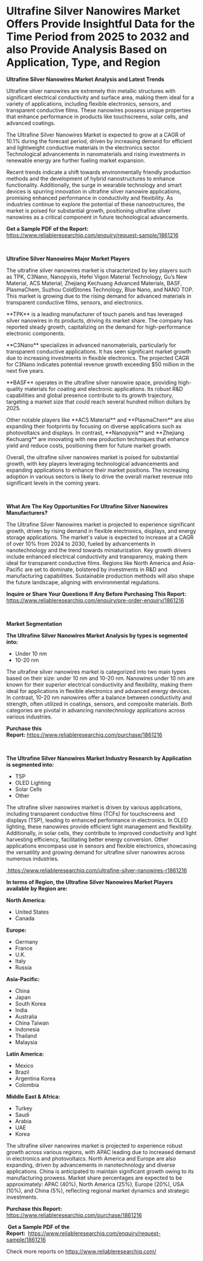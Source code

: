 <p><h1>Ultrafine Silver Nanowires Market Offers Provide Insightful Data for the Time Period from 2025 to 2032 and also Provide Analysis Based on Application, Type, and Region</h1></p><p><strong>Ultrafine Silver Nanowires Market Analysis and Latest Trends</strong></p>
<p><p>Ultrafine silver nanowires are extremely thin metallic structures with significant electrical conductivity and surface area, making them ideal for a variety of applications, including flexible electronics, sensors, and transparent conductive films. These nanowires possess unique properties that enhance performance in products like touchscreens, solar cells, and advanced coatings.</p><p>The Ultrafine Silver Nanowires Market is expected to grow at a CAGR of 10.1% during the forecast period, driven by increasing demand for efficient and lightweight conductive materials in the electronics sector. Technological advancements in nanomaterials and rising investments in renewable energy are further fueling market expansion. </p><p>Recent trends indicate a shift towards environmentally friendly production methods and the development of hybrid nanostructures to enhance functionality. Additionally, the surge in wearable technology and smart devices is spurring innovation in ultrafine silver nanowire applications, promising enhanced performance in conductivity and flexibility. As industries continue to explore the potential of these nanostructures, the market is poised for substantial growth, positioning ultrafine silver nanowires as a critical component in future technological advancements.</p></p>
<p><strong>Get a Sample PDF of the Report:&nbsp;</strong> <a href="https://www.reliableresearchiq.com/enquiry/request-sample/1861216?utm_campaign=2843&utm_medium=2&utm_source=Github&utm_content=ia&utm_term=03042025&utm_id=ultrafine-silver-nanowires">https://www.reliableresearchiq.com/enquiry/request-sample/1861216</a></p>
<p>&nbsp;</p>
<p><strong>Ultrafine Silver Nanowires Major Market Players</strong></p>
<p><p>The ultrafine silver nanowires market is characterized by key players such as TPK, C3Nano, Nanopyxis, Hefei Vigon Material Technology, Gu’s New Material, ACS Material, Zhejiang Kechuang Advanced Materials, BASF, PlasmaChem, Suzhou ColdStones Technology, Blue Nano, and NANO TOP. This market is growing due to the rising demand for advanced materials in transparent conductive films, sensors, and electronics.</p><p>**TPK** is a leading manufacturer of touch panels and has leveraged silver nanowires in its products, driving its market share. The company has reported steady growth, capitalizing on the demand for high-performance electronic components.</p><p>**C3Nano** specializes in advanced nanomaterials, particularly for transparent conductive applications. It has seen significant market growth due to increasing investments in flexible electronics. The projected CAGR for C3Nano indicates potential revenue growth exceeding $50 million in the next five years.</p><p>**BASF** operates in the ultrafine silver nanowire space, providing high-quality materials for coating and electronic applications. Its robust R&D capabilities and global presence contribute to its growth trajectory, targeting a market size that could reach several hundred million dollars by 2025.</p><p>Other notable players like **ACS Material** and **PlasmaChem** are also expanding their footprints by focusing on diverse applications such as photovoltaics and displays. In contrast, **Nanopyxis** and **Zhejiang Kechuang** are innovating with new production techniques that enhance yield and reduce costs, positioning them for future market growth.</p><p>Overall, the ultrafine silver nanowires market is poised for substantial growth, with key players leveraging technological advancements and expanding applications to enhance their market positions. The increasing adoption in various sectors is likely to drive the overall market revenue into significant levels in the coming years.</p></p>
<p>&nbsp;</p>
<p><strong>What Are The Key Opportunities For Ultrafine Silver Nanowires Manufacturers?</strong></p>
<p><p>The Ultrafine Silver Nanowires market is projected to experience significant growth, driven by rising demand in flexible electronics, displays, and energy storage applications. The market's value is expected to increase at a CAGR of over 10% from 2024 to 2030, fueled by advancements in nanotechnology and the trend towards miniaturization. Key growth drivers include enhanced electrical conductivity and transparency, making them ideal for transparent conductive films. Regions like North America and Asia-Pacific are set to dominate, bolstered by investments in R&D and manufacturing capabilities. Sustainable production methods will also shape the future landscape, aligning with environmental regulations.</p></p>
<p><strong>Inquire or Share Your Questions If Any Before Purchasing This Report:</strong> <a href="https://www.reliableresearchiq.com/enquiry/pre-order-enquiry/1861216?utm_campaign=2843&utm_medium=2&utm_source=Github&utm_content=ia&utm_term=03042025&utm_id=ultrafine-silver-nanowires">https://www.reliableresearchiq.com/enquiry/pre-order-enquiry/1861216</a></p>
<p>&nbsp;</p>
<p><strong>Market Segmentation</strong></p>
<p><strong>The Ultrafine Silver Nanowires Market Analysis by types is segmented into:</strong></p>
<p><ul><li>Under 10 nm</li><li>10-20 nm</li></ul></p>
<p><p>The ultrafine silver nanowires market is categorized into two main types based on their size: under 10 nm and 10-20 nm. Nanowires under 10 nm are known for their superior electrical conductivity and flexibility, making them ideal for applications in flexible electronics and advanced energy devices. In contrast, 10-20 nm nanowires offer a balance between conductivity and strength, often utilized in coatings, sensors, and composite materials. Both categories are pivotal in advancing nanotechnology applications across various industries.</p></p>
<p><strong>Purchase this Report:&nbsp;</strong><a href="https://www.reliableresearchiq.com/purchase/1861216?utm_campaign=2843&utm_medium=2&utm_source=Github&utm_content=ia&utm_term=03042025&utm_id=ultrafine-silver-nanowires">https://www.reliableresearchiq.com/purchase/1861216</a></p>
<p>&nbsp;</p>
<p><strong>The Ultrafine Silver Nanowires Market Industry Research by Application is segmented into:</strong></p>
<p><ul><li>TSP</li><li>OLED Lighting</li><li>Solar Cells</li><li>Other</li></ul></p>
<p><p>The ultrafine silver nanowires market is driven by various applications, including transparent conductive films (TCFs) for touchscreens and displays (TSP), leading to enhanced performance in electronics. In OLED lighting, these nanowires provide efficient light management and flexibility. Additionally, in solar cells, they contribute to improved conductivity and light harvesting efficiency, facilitating better energy conversion. Other applications encompass use in sensors and flexible electronics, showcasing the versatility and growing demand for ultrafine silver nanowires across numerous industries.</p></p>
<p><a href="https://www.reliableresearchiq.com/ultrafine-silver-nanowires-r1861216?utm_campaign=2843&utm_medium=2&utm_source=Github&utm_content=ia&utm_term=03042025&utm_id=ultrafine-silver-nanowires">&nbsp;https://www.reliableresearchiq.com/ultrafine-silver-nanowires-r1861216</a></p>
<p><strong>In terms of Region, the Ultrafine Silver Nanowires Market Players available by Region are:</strong></p>
<p>
    <p> <strong> North America: </strong>
        <ul>
            <li>United States</li>
            <li>Canada</li>
        </ul>
        </p> 
    <p> <strong> Europe: </strong>
        <ul>
            <li>Germany</li>
            <li>France</li>
            <li>U.K.</li>
            <li>Italy</li>
            <li>Russia</li>
        </ul>
        </p> 
    <p> <strong> Asia-Pacific: </strong>
        <ul>
            <li>China</li>
            <li>Japan</li>
            <li>South Korea</li>
            <li>India</li>
            <li>Australia</li>
            <li>China Taiwan</li>
            <li>Indonesia</li>
            <li>Thailand</li>
            <li>Malaysia</li>
        </ul>
        </p> 
    <p> <strong> Latin America: </strong>
        <ul>
            <li>Mexico</li>
            <li>Brazil</li>
            <li>Argentina Korea</li>
            <li>Colombia</li>
        </ul>
        </p> 
    <p> <strong> Middle East & Africa: </strong>
        <ul>
            <li>Turkey</li>
            <li>Saudi</li>
            <li>Arabia</li>
            <li>UAE</li>
            <li>Korea</li>
        </ul>
    </p>
    </p>
<p><p>The ultrafine silver nanowires market is projected to experience robust growth across various regions, with APAC leading due to increased demand in electronics and photovoltaics. North America and Europe are also expanding, driven by advancements in nanotechnology and diverse applications. China is anticipated to maintain significant growth owing to its manufacturing prowess. Market share percentages are expected to be approximately: APAC (40%), North America (25%), Europe (20%), USA (10%), and China (5%), reflecting regional market dynamics and strategic investments.</p></p>
<p><strong>Purchase this Report: </strong><a href="https://www.reliableresearchiq.com/purchase/1861216?utm_campaign=2843&utm_medium=2&utm_source=Github&utm_content=ia&utm_term=03042025&utm_id=ultrafine-silver-nanowires">https://www.reliableresearchiq.com/purchase/1861216</a></p>
<p>&nbsp;<strong>Get a Sample PDF of the Report:&nbsp;&nbsp;</strong><a href="https://www.reliableresearchiq.com/enquiry/request-sample/1861216?utm_campaign=2843&utm_medium=2&utm_source=Github&utm_content=ia&utm_term=03042025&utm_id=ultrafine-silver-nanowires">https://www.reliableresearchiq.com/enquiry/request-sample/1861216</a></p>
<p><strong></strong></p>
<p>Check more reports on <a href="https://www.reliableresearchiq.com/?utm_campaign=2843&utm_medium=2&utm_source=Github&utm_content=ia&utm_term=03042025&utm_id=ultrafine-silver-nanowires">https://www.reliableresearchiq.com/</a></p>